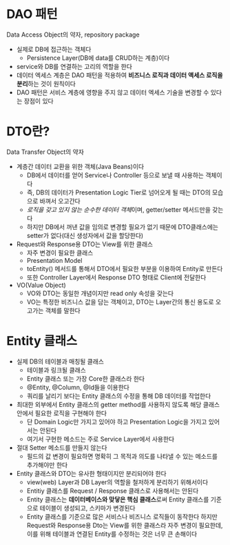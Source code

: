 # DAO 패턴
Data Access Object의 약자, repository package
* 실제로 DB에 접근하는 객체다
    * Persistence Layer(DB에 data를 CRUD하는 계층)이다
* service와 DB를 연결하는 고리의 역할을 한다
* 데이터 엑세스 계층은 DAO 패턴을 적용하여 **비즈니스 로직과 데이터 액세스 로직을 분리**하는 것이 원칙이다
* DAO 패턴은 서비스 계층에 영향을 주지 않고 데이터 엑세스 기술을 변경할 수 있다는 장점이 있다

# DTO란?
Data Transfer Object의 약자
* 계층간 데이터 교환을 위한 객체(Java Beans)이다
    * DB에서 데이터를 얻어 Service나 Controller 등으로 보낼 때 사용하는 객체이다
    * 즉, DB의 데이터가 Presentation Logic Tier로 넘어오게 될 때는 DTO의 모습으로 바껴서 오고간다
    * *로직을 갖고 있지 않는 순수한 데이터 객체*이며, getter/setter 메서드만을 갖는다
    * 하지만 DB에서 꺼낸 값을 임의로 변경할 필요가 없기 때문에 DTO클래스에는 setter가 없다(대신 생성자에서 값을 할당한다)
* Request와 Response용 DTO는 View를 위한 클래스 
    * 자주 변경이 필요한 클래스
    * Presentation Model
    * toEntity() 메서드를 통해서 DTO에서 필요한 부분을 이용하여 Entity로 만든다     
    * 또한 Controller Layer에서 Response DTO 형태로 Client에 전달한다
* VO(Value Object)
    * VO와 DTO는 동일한 개념이지만 read only 속성을 갖는다
    * VO는 특정한 비즈니스 값을 담는 객체이고, DTO는 Layer간의 통신 용도로 오고가는 객체를 말한다


# Entity 클래스
* 실제 DB의 테이블과 매칭될 클래스
    * 테이블과 링크될 클래스
    * Entity 클래스 또는 가장 Core한 클래스라 한다
    * @Entity, @Column, @Id들을 이용한다
    * 쿼리를 날리기 보다는 Entity 클래스의 수정을 통해 DB 데이터를 작업한다
* 최대한 외부에서 Entity 클래스의 getter method를 사용하지 않도록 해당 클래스 안에서 필요한 로직을 구현해야 한다
    * 단 Domain Logic만 가지고 있어야 하고 Presentation Logic을 가지고 있어서는 안된다
    * 여기서 구현한 메소드는 주로 Service Layer에서 사용한다
* 절대 Setter 메소드를 만들지 않는다 
    * 필드의 값 변경이 필요하면 명확히 그 목적과 의도를 나타낼 수 있는 메소드를 추가해야만 한다
* Entity 클래스와 DTO는 유사한 형태이지만 분리되어야 한다
    * view(web) Layer과 DB Layer의 역할을 철저하게 분리하기 위해서이다
    * Entitiy 클래스를 Request / Response 클래스로 사용해서는 안된다
    * Entity 클래스는 **데이터베이스와 맞닿은 핵심 클래스**로써 Entity 클래스를 기준으로 테이블이 생성되고, 스키마가 변경된다
    * Entity 클래스를 기준으로 많은 서비스나 비즈니스 로직들이 동작한다 하지만 Request와 Response용 Dto는 View를 위한 클래스라 자주 변경이 필요한데, 이를 위해 테이블과 연결된 Entity를 수정하는 것은 너무 큰 손해이다
